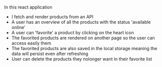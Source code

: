 In this react application
* I fetch and render products from an API
* A user has an overview of all the products with the status 'available online'
* A user can 'favorite' a product by clicking on the heart icon
* The favorited products are rendered on another page so the user can access easily them
* The favorited products are also saved in the local storage meaning the data will persist even after refreshing
* User can delete the products they nolonger want in their favorite list
